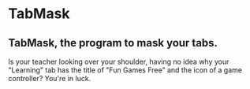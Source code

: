 # TabMask
## TabMask, the program to mask your tabs. 

Is your teacher looking over your shoulder, having no idea why your "Learning" tab has the title of "Fun Games Free" and the icon of a game controller? You're in luck. 
